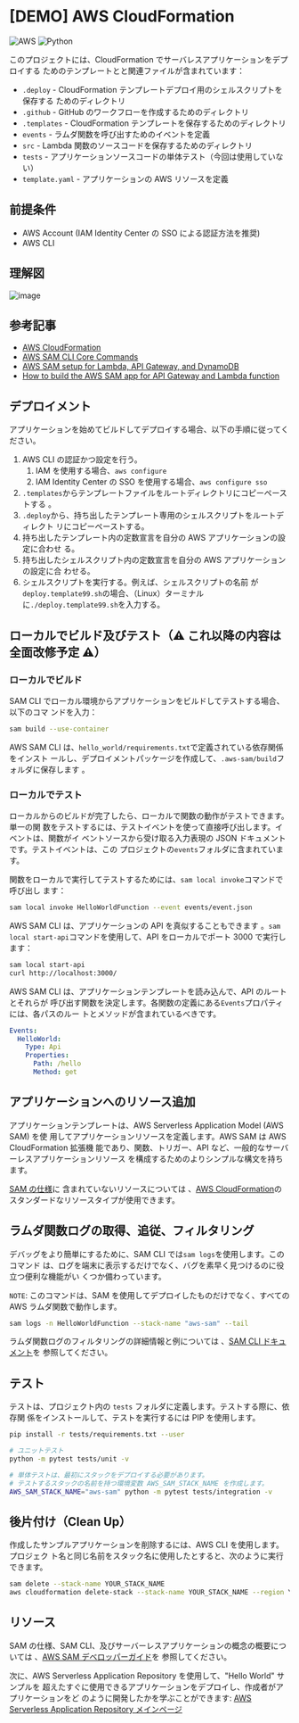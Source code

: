# [DEMO] AWS CloudFormation

![AWS](https://img.shields.io/badge/AWS-%23FF9900.svg?style=for-the-badge&logo=amazon-aws&logoColor=white)
![Python](https://img.shields.io/badge/python-3670A0?style=for-the-badge&logo=python&logoColor=ffdd54)

このプロジェクトには、CloudFormation でサーバレスアプリケーションをデプロイする
ためのテンプレートとと関連ファイルが含まれています：

- `.deploy` - CloudFormation テンプレートデプロイ用のシェルスクリプトを保存する
  ためのディレクトリ
- `.github` - GitHub のワークフローを作成するためのディレクトリ
- `.templates` - CloudFormation テンプレートを保存するためのディレクトリ
- `events` - ラムダ関数を呼び出すためのイベントを定義
- `src` - Lambda 関数のソースコードを保存するためのディレクトリ
- `tests` - アプリケーションソースコードの単体テスト（今回は使用していない）
- `template.yaml` - アプリケーションの AWS リソースを定義

## 前提条件

- AWS Account (IAM Identity Center の SSO による認証方法を推奨)
- AWS CLI

## 理解図

![image](理解図.png)

## 参考記事

- [AWS CloudFormation](https://docs.aws.amazon.com/AWSCloudFormation/latest/UserGuide/Welcome.html)
- [AWS SAM CLI Core Commands](https://docs.aws.amazon.com/serverless-application-model/latest/developerguide/using-sam-cli-corecommands.html)
- [AWS SAM setup for Lambda, API Gateway, and DynamoDB](https://medium.com/@dwight.lindquist/aws-sam-setup-for-lambda-api-gateway-and-dynamodb-542c46f1ff76)
- [How to build the AWS SAM app for API Gateway and Lambda function](https://medium.com/@vjraghavanv/how-to-build-the-aws-sam-app-for-api-gateway-and-lambda-function-25e434ece3b1)

## デプロイメント

アプリケーションを始めてビルドしてデプロイする場合、以下の手順に従ってください。

1. AWS CLI の認証かつ設定を行う。
   1. IAM を使用する場合、`aws configure`
   2. IAM Identity Center の SSO を使用する場合、`aws configure sso`
2. `.templates`からテンプレートファイルをルートディレクトリにコピーペーストする
   。
3. `.deploy`から、持ち出したテンプレート専用のシェルスクリプトをルートディレクト
   リにコピーペーストする。
4. 持ち出したテンプレート内の定数宣言を自分の AWS アプリケーションの設定に合わせ
   る。
5. 持ち出したシェルスクリプト内の定数宣言を自分の AWS アプリケーションの設定に合
   わせる。
6. シェルスクリプトを実行する。例えば、シェルスクリプトの名前
   が`deploy.template99.sh`の場合、（Linux）ターミナル
   に`./deploy.template99.sh`を入力する。

## ローカルでビルド及びテスト（⚠️ これ以降の内容は全面改修予定 ⚠️）

### ローカルでビルド

SAM CLI でローカル環境からアプリケーションをビルドしてテストする場合、以下のコマ
ンドを入力：

```bash
sam build --use-container
```

AWS SAM CLI は、`hello_world/requirements.txt`で定義されている依存関係をインスト
ールし、デプロイメントパッケージを作成して、`.aws-sam/build`フォルダに保存します
。

### ローカルでテスト

ローカルからのビルドが完了したら、ローカルで関数の動作がテストできます。単一の関
数をテストするには、テストイベントを使って直接呼び出します。イベントは、関数がイ
ベントソースから受け取る入力表現の JSON ドキュメントです。テストイベントは、この
プロジェクトの`events`フォルダに含まれています。

関数をローカルで実行してテストするためには、`sam local invoke`コマンドで呼び出し
ます：

```bash
sam local invoke HelloWorldFunction --event events/event.json
```

AWS SAM CLI は、アプリケーションの API を真似することもできます
。`sam local start-api`コマンドを使用して、API をローカルでポート 3000 で実行し
ます：

```bash
sam local start-api
curl http://localhost:3000/
```

AWS SAM CLI は、アプリケーションテンプレートを読み込んで、API のルートとそれらが
呼び出す関数を決定します。各関数の定義にある`Events`プロパティには、各パスのルー
トとメソッドが含まれているべきです。

```yaml
Events:
  HelloWorld:
    Type: Api
    Properties:
      Path: /hello
      Method: get
```

## アプリケーションへのリソース追加

アプリケーションテンプレートは、AWS Serverless Application Model (AWS SAM) を使
用してアプリケーションリソースを定義します。AWS SAM は AWS CloudFormation 拡張機
能であり、関数、トリガー、API など、一般的なサーバーレスアプリケーションリソース
を構成するためのよりシンプルな構文を持ちます。

[SAM の仕様](https://github.com/awslabs/serverless-application-model/blob/master/versions/2016-10-31.md)に
含まれていないリソースについては
、[AWS CloudFormation](https://docs.aws.amazon.com/AWSCloudFormation/latest/UserGuide/aws-template-resource-type-ref.html)の
スタンダードなリソースタイプが使用できます。

## ラムダ関数ログの取得、追従、フィルタリング

デバッグをより簡単にするために、SAM CLI では`sam logs`を使用します。このコマンド
は、ログを端末に表示するだけでなく、バグを素早く見つけるのに役立つ便利な機能がい
くつか備わっています。

`NOTE`: このコマンドは、SAM を使用してデプロイしたものだけでなく、すべての AWS
ラムダ関数で動作します。

```bash
sam logs -n HelloWorldFunction --stack-name "aws-sam" --tail
```

ラムダ関数ログのフィルタリングの詳細情報と例については
、[SAM CLI ドキュメント](https://docs.aws.amazon.com/serverless-application-model/latest/developerguide/serverless-sam-cli-logging.html)を
参照してください。

## テスト

テストは、プロジェクト内の `tests` フォルダに定義します。テストする際に、依存関
係をインストールして、テストを実行するには PIP を使用します。

```bash
pip install -r tests/requirements.txt --user

# ユニットテスト
python -m pytest tests/unit -v

# 単体テストは、最初にスタックをデプロイする必要があります。
# テストするスタックの名前を持つ環境変数 AWS_SAM_STACK_NAME を作成します。
AWS_SAM_STACK_NAME="aws-sam" python -m pytest tests/integration -v
```

## 後片付け（Clean Up）

作成したサンプルアプリケーションを削除するには、AWS CLI を使用します。プロジェク
ト名と同じ名前をスタック名に使用したとすると、次のように実行できます。

```bash
sam delete --stack-name YOUR_STACK_NAME
aws cloudformation delete-stack --stack-name YOUR_STACK_NAME --region YOUR_REGION
```

## リソース

SAM の仕様、SAM CLI、及びサーバーレスアプリケーションの概念の概要については
、[AWS SAM デベロッパーガイド](https://docs.aws.amazon.com/serverless-application-model/latest/developerguide/what-is-sam.html)を
参照してください。

次に、AWS Serverless Application Repository を使用して、"Hello World" サンプルを
超えたすぐに使用できるアプリケーションをデプロイし、作成者がアプリケーションをど
のように開発したかを学ぶことができます:
[AWS Serverless Application Repository メインページ](https://aws.amazon.com/serverless/serverlessrepo/)
